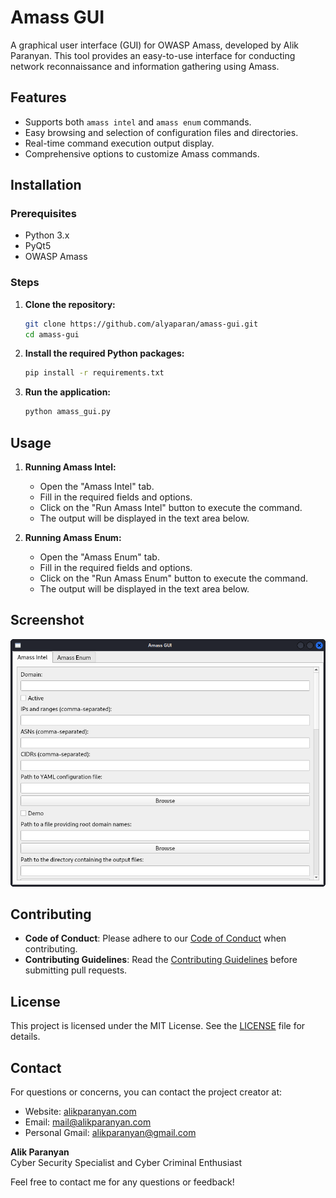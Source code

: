# Amass GUI

A graphical user interface (GUI) for OWASP Amass, developed by Alik Paranyan. This tool provides an easy-to-use interface for conducting network reconnaissance and information gathering using Amass.

## Features

- Supports both `amass intel` and `amass enum` commands.
- Easy browsing and selection of configuration files and directories.
- Real-time command execution output display.
- Comprehensive options to customize Amass commands.

## Installation

### Prerequisites

- Python 3.x
- PyQt5
- OWASP Amass

### Steps

1. **Clone the repository:**
    ```sh
    git clone https://github.com/alyaparan/amass-gui.git
    cd amass-gui
    ```

2. **Install the required Python packages:**
    ```sh
    pip install -r requirements.txt
    ```

3. **Run the application:**
    ```sh
    python amass_gui.py
    ```

## Usage

1. **Running Amass Intel:**
    - Open the "Amass Intel" tab.
    - Fill in the required fields and options.
    - Click on the "Run Amass Intel" button to execute the command.
    - The output will be displayed in the text area below.

2. **Running Amass Enum:**
    - Open the "Amass Enum" tab.
    - Fill in the required fields and options.
    - Click on the "Run Amass Enum" button to execute the command.
    - The output will be displayed in the text area below.

## Screenshot

![Amass GUI Screenshot](screenshot.png)

## Contributing

- **Code of Conduct**: Please adhere to our [Code of Conduct](CODE_OF_CONDUCT.md) when contributing.
- **Contributing Guidelines**: Read the [Contributing Guidelines](CONTRIBUTING.md) before submitting pull requests.

## License

This project is licensed under the MIT License. See the [LICENSE](LICENSE) file for details.

## Contact

For questions or concerns, you can contact the project creator at:
- Website: [alikparanyan.com](http://www.alikparanyan.com)
- Email: [mail@alikparanyan.com](mailto:mail@alikparanyan.com)
- Personal Gmail: [alikparanyan@gmail.com](mailto:alikparanyan@gmail.com)

**Alik Paranyan**  
Cyber Security Specialist and Cyber Criminal Enthusiast

Feel free to contact me for any questions or feedback!
